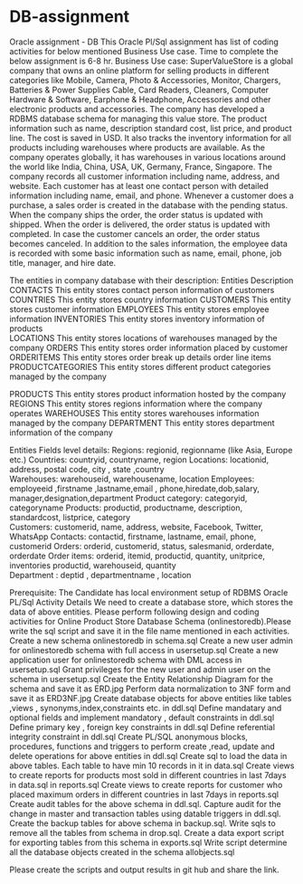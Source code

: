 # DB-assignment
Oracle assignment - DB
This Oracle Pl/Sql assignment has list of coding activities for below mentioned Business Use case.
 Time to complete the below assignment is 6-8 hr.
Business Use case:
SuperValueStore is a global company that owns an online platform for selling products in different categories like Mobile, Camera, Photo & Accessories, Monitor, Chargers, Batteries & Power Supplies Cable, Card Readers, Cleaners, Computer Hardware & Software, Earphone & Headphone, Accessories and other electronic products and accessories. 
The company has developed a RDBMS database schema for managing this value store.
The product information such as name, description standard cost, list price, and product line. The cost is saved in USD.
It also tracks the inventory information for all products including warehouses where products are available. 
As the company operates globally, it has warehouses in various locations around the world like India, China, USA, UK, Germany, France, Singapore.
The company records all customer information including name, address, and website.
Each customer has at least one contact person with detailed information including name, email, and phone. 
Whenever a customer does a purchase, a sales order is created in the database with the pending status.
When the company ships the order, the order status is updated with shipped. 
When the order is delivered, the order status is updated with completed.
In case the customer cancels an order, the order status becomes canceled.
In addition to the sales information, the employee data is recorded with some basic information such as name, email, phone, job title, manager, and hire date.






The entities in company database with their description: 
Entities 	Description 
CONTACTS	This entity stores contact person information of customers
COUNTRIES	This entity stores country information
CUSTOMERS	This entity stores customer information 
EMPLOYEES	This entity stores employee information
INVENTORIES	This entity stores inventory information of products	
LOCATIONS	This entity stores locations of warehouses managed by the company 
ORDERS	This entity stores order information placed by customer 
ORDERITEMS	This entity stores order break up details order line items
PRODUCTCATEGORIES	This entity stores different product categories managed by the company
	
PRODUCTS	This entity stores product information hosted by the company
REGIONS	This entity stores  regions information where the company operates
WAREHOUSES	This entity stores warehouses information managed by the company 
DEPARTMENT	This entity stores department information of  the company 

Entities Fields level details: 
Regions:  regionid,   regionname (like Asia, Europe etc.)
Countries: countryid,   countryname, region
Locations: locationid, address, postal code, city , state ,country             
Warehouses:   warehouseid, warehousename, location
Employees: employeeid ,firstname ,lastname,email , phone,hiredate,dob,salary, manager,designation,department
Product category: categoryid, categoryname 
Products: productid, productname, description, standardcost, listprice, category     
Customers: customerid, name, address, website, Facebook, Twitter, WhatsApp
Contacts: contactid, firstname, lastname, email, phone, customerid
Orders: orderid, customerid, status, salesmanid, orderdate, orderdate
Order items: orderid, itemid, productid, quantity, unitprice, inventories productid, warehouseid, quantity	
Department : deptid , departmentname , location
		
		
		
	
		
			
Prerequisite: 
The Candidate has local environment setup of RDBMS 
Oracle PL/Sql Activity Details 
We need to create a database store, which stores the data of above entities.
Please perform following design and coding activities for Online Product Store Database Schema (onlinestoredb).Please write the sql script and save it in the file name mentioned in each activities.
Create a new schema onlinestoredb in schema.sql
Create a new user admin for onlinestoredb schema with full access in usersetup.sql
Create a new application user for onlinestoredb schema with DML access in usersetup.sql
Grant privileges for the new  user and admin user on the schema in usersetup.sql
Create the Entity Relationship Diagram for the schema and save it as ERD.jpg
Perform data normalization to 3NF form  and save it as ERD3NF.jpg
Create database objects for above entities like tables ,views , synonyms,index,constraints etc. in ddl.sql 
Define mandatary and optional fields and implement mandatory , default  constraints in ddl.sql
Define primary key , foreign key  constraints in ddl.sql
Define referential integrity constraint in ddl.sql
Create PL/SQL anonymous blocks, procedures, functions and triggers to perform create ,read, update and delete operations for above entities in ddl.sql
Create sql to load the data in above tables. Each table to have min 10 records in it in data.sql
Create views to create reports for products most  sold in different countries in last 7days in data.sql in reports.sql
Create views to create reports for customer who placed maximum orders in different countries in last 7days in reports.sql
Create audit tables for the above schema in ddl.sql. 
Capture audit for the change in master and transaction tables using datable triggers in ddl.sql.
Create the backup tables for above schema in backup.sql.
Write sqls to remove all the tables from schema in drop.sql.
Create a data export script for exporting tables from this schema in exports.sql
Write script determine all the database objects created in the schema allobjects.sql

Please create the scripts and output results in git hub and share the link.
